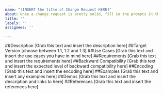 ```yaml
---
name: "[INSERT the title of Change Request HERE]"
about: Once a change request is pretty solid, fill in the prompts in this template
title: ''
labels: ''
assignees: ''

---
```


##Description
[Grab this text and insert the description here]
##Target Version
[choose between 1.1, 1.2 and 1.3]
##Use Cases
[Grab this text and insert the use cases you have in mind here]
##Requirements
[Grab this text and insert the requirements here]
##Backward Compatibility
[Grab this text and insert the expected level of backward compatibility here]
##Encoding
[Grab this text and insert the encoding here]
##Examples
[Grab this text and insert any examples here]
##Demos
[Grab this text and insert the description and links to here]
##References
[Grab this text and insert the references here]
